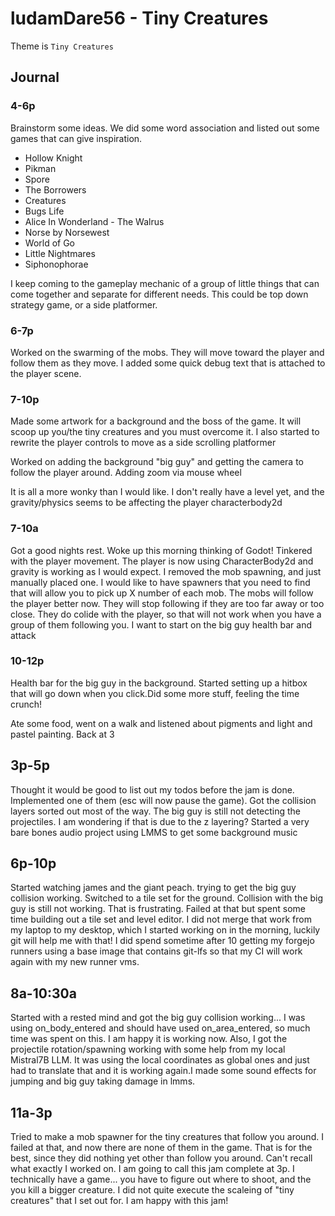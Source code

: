 # ludamDare56 - Tiny Creatures

Theme is `Tiny Creatures`
  
## Journal

### 4-6p

Brainstorm some ideas. We did some word association and listed out some games that can give inspiration. 

- Hollow Knight
- Pikman
- Spore
- The Borrowers
- Creatures
- Bugs Life
- Alice In Wonderland - The Walrus
- Norse by Norsewest
- World of Go
- Little Nightmares
- Siphonophorae

I keep coming to the gameplay mechanic of a group of little things that can come together and separate for different needs. This could be top down strategy game, or a side platformer. 

### 6-7p

Worked on the swarming of the mobs. They will move toward the player and follow them as they move. I added some quick debug text that is attached to the player scene.

### 7-10p

Made some artwork for a background and the boss of the game. It will scoop up you/the tiny creatures and you must overcome it. I also started to rewrite the player controls to move as a side scrolling platformer

Worked on adding the background "big guy" and getting the camera to follow the player around. Adding zoom via mouse wheel

It is all a more wonky than I would like. I don't really have a level yet, and the gravity/physics seems to be affecting the player characterbody2d

### 7-10a

Got a good nights rest. Woke up this morning thinking of Godot! Tinkered with the player movement. The player is now using CharacterBody2d and gravity is working as I would expect. I removed the mob spawning, and just manually placed one. I would like to have spawners that you need to find that will allow you to pick up X number of each mob. The mobs will follow the player better now. They will stop following if they are too far away or too close. They do colide with the player, so that will not work when you have a group of them following you. I want to start on the big guy health bar and attack

### 10-12p

Health bar for the big guy in the background. Started setting up a hitbox that will go down when you click.Did some more stuff, feeling the time crunch! 

Ate some food, went on a walk and listened about pigments and light and pastel painting. Back at 3

## 3p-5p

Thought it would be good to list out my todos before the jam is done. Implemented one of them (esc will now pause the game). Got the collision layers sorted out most of the way. The big guy is still not detecting the projectiles. I am wondering if that is due to the z layering? Started a very bare bones audio project using LMMS to get some background music

## 6p-10p

Started watching james and the giant peach. trying to get the big guy collision working. Switched to a tile set for the ground. Collision with the big guy is still not working. That is frustrating. Failed at that but spent some time building out a tile set and level editor. I did not merge that work from my laptop to my desktop, which I started working on in the morning, luckily git will help me with that! I did spend sometime after 10 getting my forgejo runners using a base image that contains git-lfs so that my CI will work again with my new runner vms.

## 8a-10:30a

Started with a rested mind and got the big guy collision working... I was using on_body_entered and should have used on_area_entered, so much time was spent on this. I am happy it is working now. Also, I got the projectile rotation/spawning working with some help from my local Mistral7B LLM. It was using the local coordinates as global ones and just had to translate that and it is working again.I made some sound effects for jumping and big guy taking damage in lmms. 

## 11a-3p 

Tried to make a mob spawner for the tiny creatures that follow you around. I failed at that, and now there are none of them in the game. That is for the best, since they did nothing yet other than follow you around. Can't recall what exactly I worked on. I am going to call this jam complete at 3p. I technically have a game... you have to figure out where to shoot, and the you kill a bigger creature. I did not quite execute the scaleing of "tiny creatures" that I set out for. I am happy with this jam!

